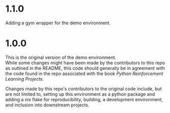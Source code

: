 # 1.1.0 

Adding a gym wrapper for the demo environment.

# 1.0.0 

This is the original version of the demo environment.  
While some changes might have been made by the 
contributors to this repo as outlined in the README,
this code should generally be in agreement with the code
found in the repo associated with the book _Python Reinforcement Learning Projects_.

Changes made by this repo's contributors to the original code include,
but are not limited to, setting up this environment as a python package and
adding a nix flake for reproducibility, building, a development environment, and
inclusion into downstream projects.

